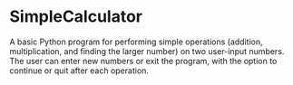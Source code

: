 # SimpleCalculator
A basic Python program for performing simple operations (addition, multiplication, and finding the larger number) on two user-input numbers. The user can enter new numbers or exit the program, with the option to continue or quit after each operation.
